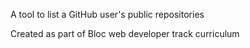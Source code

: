 A tool to list a GitHub user's public repositories

Created as part of Bloc web developer track curriculum
